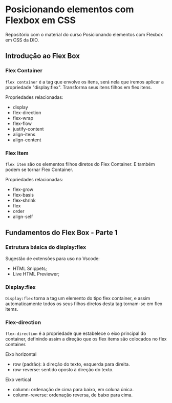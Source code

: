 # Posicionando elementos com Flexbox em CSS
Repositório com o material do curso Posicionando elementos com Flexbox em CSS da DIO.


## Introdução ao Flex Box

### Flex Container
`flex container` é a tag que envolve os itens, será nela que iremos aplicar a propriedade "display:flex". Transforma seus itens filhos em flex itens.

Propriedades relacionadas:

* display
* flex-direction
* flex-wrap
* flex-flow
* justify-content
* align-itens
* align-content

### Flex Item
`flex item` são os elementos filhos diretos do Flex Container. E também podem se tornar Flex Container.

Propriedades relacionadas:

* flex-grow
* flex-basis
* flex-shrink
* flex
* order
* align-self

## Fundamentos do Flex Box - Parte 1

### Estrutura básica do display:flex

Sugestão de extensões para uso no Vscode:
* HTML Snippets;
* Live HTML Previewer;

### Display:flex
`Display:flex` torna a tag um elemento do tipo flex container, e assim automaticamente todos os seus filhos diretos desta tag tornam-se em flex items.

### Flex-direction
`flex-direction` é a propriedade que estabelece o eixo principal do container, definindo assim a direção que os flex items são colocados no flex container.

Eixo horizontal
* row (padrão): à direção do texto, esquerda para direita.
* row-reverse: sentido oposto à direção do texto.

Eixo vertical
* column: ordenação de cima para baixo, em coluna única.
* column-reverse: ordenação reversa, de baixo para cima.